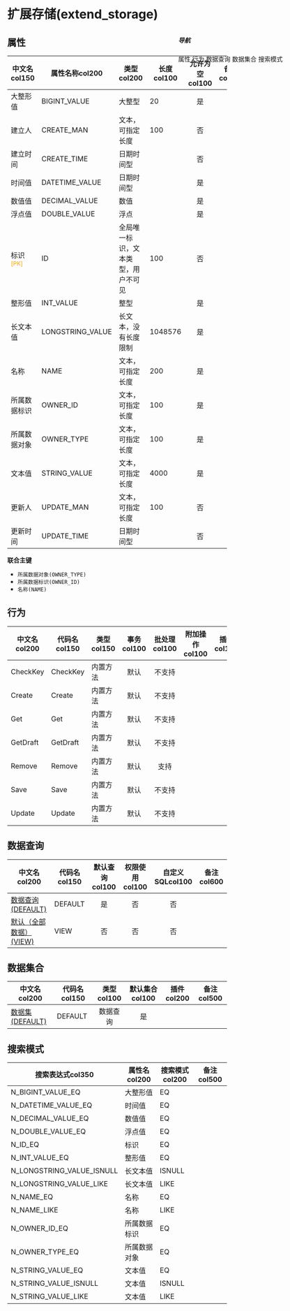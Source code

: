 # 扩展存储(extend_storage)  <!-- {docsify-ignore-all} -->


## 属性
|    中文名col150 | 属性名称col200           | 类型col200     | 长度col100    |允许为空col100    |  备注col500  |
| --------   |------------| -----  | -----  | :----: | -------- |
|大整形值|BIGINT_VALUE|大整型|20|是||
|建立人|CREATE_MAN|文本，可指定长度|100|否||
|建立时间|CREATE_TIME|日期时间型||否||
|时间值|DATETIME_VALUE|日期时间型||是||
|数值值|DECIMAL_VALUE|数值||是||
|浮点值|DOUBLE_VALUE|浮点||是||
|标识<sup class="footnote-symbol"><font color=orange>[PK]</font></sup>|ID|全局唯一标识，文本类型，用户不可见|100|否||
|整形值|INT_VALUE|整型||是||
|长文本值|LONGSTRING_VALUE|长文本，没有长度限制|1048576|是||
|名称|NAME|文本，可指定长度|200|是||
|所属数据标识|OWNER_ID|文本，可指定长度|100|是||
|所属数据对象|OWNER_TYPE|文本，可指定长度|100|是||
|文本值|STRING_VALUE|文本，可指定长度|4000|是||
|更新人|UPDATE_MAN|文本，可指定长度|100|否||
|更新时间|UPDATE_TIME|日期时间型||否||

<p class="panel-title"><b>联合主键</b></p>

  * `所属数据对象(OWNER_TYPE)`
  * `所属数据标识(OWNER_ID)`
  * `名称(NAME)`

## 行为
| 中文名col200    | 代码名col150    | 类型col150    | 事务col100   | 批处理col100   | 附加操作col100  | 插件col150    |  备注col300  |
| -------- |---------- |----------- |:----:|:----:|---------| ----- | ----- |
|CheckKey|CheckKey|内置方法|默认|不支持||||
|Create|Create|内置方法|默认|不支持||||
|Get|Get|内置方法|默认|不支持||||
|GetDraft|GetDraft|内置方法|默认|不支持||||
|Remove|Remove|内置方法|默认|支持||||
|Save|Save|内置方法|默认|不支持||||
|Update|Update|内置方法|默认|不支持||||

## 数据查询
| 中文名col200    | 代码名col150    | 默认查询col100 | 权限使用col100 | 自定义SQLcol100 |  备注col600|
| --------  | --------   | :----:  |:----:  | :----:  |----- |
|[数据查询(DEFAULT)](module/Base/extend_storage/query/Default)|DEFAULT|是|否 |否 ||
|[默认（全部数据）(VIEW)](module/Base/extend_storage/query/View)|VIEW|否|否 |否 ||

## 数据集合
| 中文名col200  | 代码名col150  | 类型col100 | 默认集合col100 |   插件col200|   备注col500|
| --------  | --------   | :----:   | :----:   | ----- |----- |
|[数据集(DEFAULT)](module/Base/extend_storage/dataset/Default)|DEFAULT|数据查询|是|||

## 搜索模式
|   搜索表达式col350   |    属性名col200    |    搜索模式col200        |备注col500  |
| -------- |------------|------------|------|
|N_BIGINT_VALUE_EQ|大整形值|EQ||
|N_DATETIME_VALUE_EQ|时间值|EQ||
|N_DECIMAL_VALUE_EQ|数值值|EQ||
|N_DOUBLE_VALUE_EQ|浮点值|EQ||
|N_ID_EQ|标识|EQ||
|N_INT_VALUE_EQ|整形值|EQ||
|N_LONGSTRING_VALUE_ISNULL|长文本值|ISNULL||
|N_LONGSTRING_VALUE_LIKE|长文本值|LIKE||
|N_NAME_EQ|名称|EQ||
|N_NAME_LIKE|名称|LIKE||
|N_OWNER_ID_EQ|所属数据标识|EQ||
|N_OWNER_TYPE_EQ|所属数据对象|EQ||
|N_STRING_VALUE_EQ|文本值|EQ||
|N_STRING_VALUE_ISNULL|文本值|ISNULL||
|N_STRING_VALUE_LIKE|文本值|LIKE||

<div style="display: block; overflow: hidden; position: fixed; top: 140px; right: 100px;">

##### 导航
<el-anchor >
<el-anchor-link :href="`#/module/Base/extend_storage?id=属性`">
  属性
</el-anchor-link>
<el-anchor-link :href="`#/module/Base/extend_storage?id=行为`">
  行为
</el-anchor-link>
<el-anchor-link :href="`#/module/Base/extend_storage?id=数据查询`">
  数据查询
</el-anchor-link>
<el-anchor-link :href="`#/module/Base/extend_storage?id=数据集合`">
  数据集合
</el-anchor-link>
<el-anchor-link :href="`#/module/Base/extend_storage?id=搜索模式`">
  搜索模式
</el-anchor-link>
</el-anchor>
</div>

<script>
 const { createApp } = Vue
  createApp({
    data() {
      return {



      }
    },
    methods: {
    }
  }).use(ElementPlus).mount('#app')
</script>